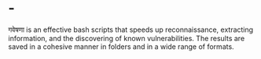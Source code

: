 # -
गवेषणा  is an effective bash scripts that speeds up reconnaissance, extracting information, and the discovering of known vulnerabilities. The results are saved in a cohesive manner in folders and in a wide range of formats.
